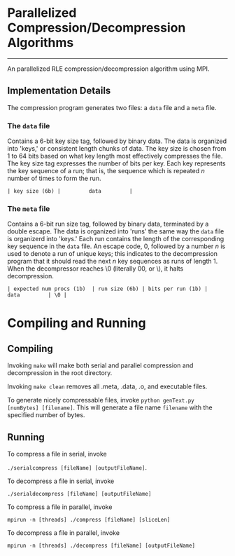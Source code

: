 # Parallelized Compression/Decompression Algorithms

---

An parallelized RLE compression/decompression algorithm using MPI.

## Implementation Details

The compression program generates two files: a `data` file and a `meta` file.

### The `data` file

Contains a 6-bit key size tag, followed by binary data. The data is organized into 'keys,' or consistent length chunks of data. The key size is chosen from 1 to 64 bits based on what key length most effectively compresses the file. The key size tag expresses the number of bits per key. Each key represents the key sequence of a run; that is, the sequence which is repeated *n* number of times to form the run.

`| key size (6b) |         data         |`

### The `meta` file

Contains a 6-bit run size tag, followed by binary data, terminated by a double escape. The data is organized into 'runs' the same way the `data` file is organizerd into 'keys.' Each run contains the length of the corresponding key sequence in the `data` file. An escape code, 0, followed by a number *n* is used to denote a run of unique keys; this indicates to the decompression program that it should read the next *n* key sequences as runs of length 1. When the decompressor reaches \0 (literally 00, or \\), it halts decompression.

`| expected num procs (1b)  | run size (6b) | bits per run (1b) |         data         | \0 |`



# Compiling and Running

## Compiling

Invoking `make` will make both serial and parallel compression and decompression in the root directory.

Invoking `make clean` removes all .meta, .data, .o, and executable files.

To generate nicely compressable files, invoke `python genText.py [numBytes] [filename]`. This will generate a file name `filename` with the specified number of bytes.

## Running

To compress a file in serial, invoke

`./serialcompress [fileName] [outputFileName]`.

To decompress a file in serial, invoke

`./serialdecompress [fileName] [outputFileName]`

To compress a file in parallel, invoke

`mpirun -n [threads] ./compress [fileName] [sliceLen]`

To decompress a file in parallel, invoke

`mpirun -n [threads] ./decompress [fileName] [outputFileName]`
